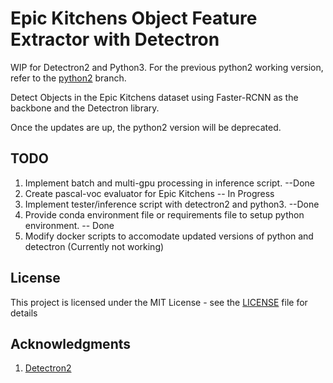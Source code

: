 # Epic Kitchens Object Feature Extractor with Detectron

WIP for Detectron2 and Python3. For the previous python2 working version, refer to the [python2](https://github.com/tridivb/Epic_Kitchens_Feature_Extractor_Detectron/tree/python2) branch.

Detect Objects in the Epic Kitchens dataset using Faster-RCNN as the backbone and the Detectron library.

Once the updates are up, the python2 version will be deprecated.

## TODO
1. Implement batch and multi-gpu processing in inference script. --Done
2. Create pascal-voc evaluator for Epic Kitchens -- In Progress
3. Implement tester/inference script with detectron2 and python3. --Done
4. Provide conda environment file or requirements file to setup python environment. -- Done
5. Modify docker scripts to accomodate updated versions of python and detectron (Currently not working)

## License

This project is licensed under the MIT License - see the [LICENSE](LICENSE) file for details

## Acknowledgments

1. [Detectron2](https://github.com/facebookresearch/detectron2)